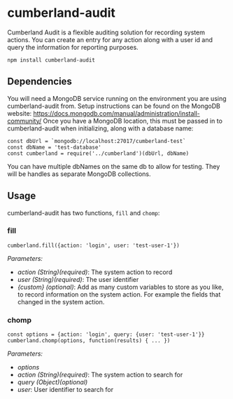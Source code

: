 # cumberland-audit
Cumberland Audit is a flexible auditing solution for recording system actions.  You can create an entry for any action along with a user id and query the information for reporting purposes.
```
npm install cumberland-audit
```

## Dependencies
You will need a MongoDB service running on the environment you are using cumberland-audit from.  Setup instructions can be found on the MongoDB website:  https://docs.mongodb.com/manual/administration/install-community/
Once you have a MongoDB location, this must be passed in to cumberland-audit when initializing, along with a database name:
```
const dbUrl = `mongodb://localhost:27017/cumberland-test`
const dbName = 'test-database'
const cumberland = require('../cumberland')(dbUrl, dbName)
```
You can have multiple dbNames on the same db to allow for testing.  They will be handles as separate MongoDB collections.

## Usage
cumberland-audit has two functions, `fill` and `chomp`:

### fill
```
cumberland.fill({action: 'login', user: 'test-user-1'})
```
*Parameters:*
- *action (String)(required)*: The system action to record
- *user (String)(required)*: The user identifier
- *{custom} (optional)*: Add as many custom variables to store as you like, to record information on the system action.  For example the fields that changed in the system action.

### chomp
```
const options = {action: 'login', query: {user: 'test-user-1'}}
cumberland.chomp(options, function(results) { ... })
```
*Parameters:*
- *options*
- *action (String)(required)*: The system action to search for
- *query (Object)(optional)*
- *user*: User identifier to search for
